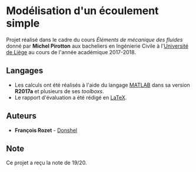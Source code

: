 # Modélisation d'un écoulement simple

Projet réalisé dans le cadre du cours *Éléments de mécanique des fluides* donné par **Michel Pirotton** aux bacheliers en Ingénierie Civile à l'[Université de Liège](https://www.uliege.be/) au cours de l'année académique 2017-2018.

## Langages

* Les calculs ont été réalisés à l'aide du langage [MATLAB](https://mathworks.com/products/matlab.html) dans sa version **R2017a** et plusieurs de ses *toolboxs*.
* Le rapport d'évaluation a été rédigé en [LaTeX](https://www.latex-project.org/).

## Auteurs

* **François Rozet** - [Donshel](https://github.com/Donshel)

## Note

Ce projet a reçu la note de 19/20.
